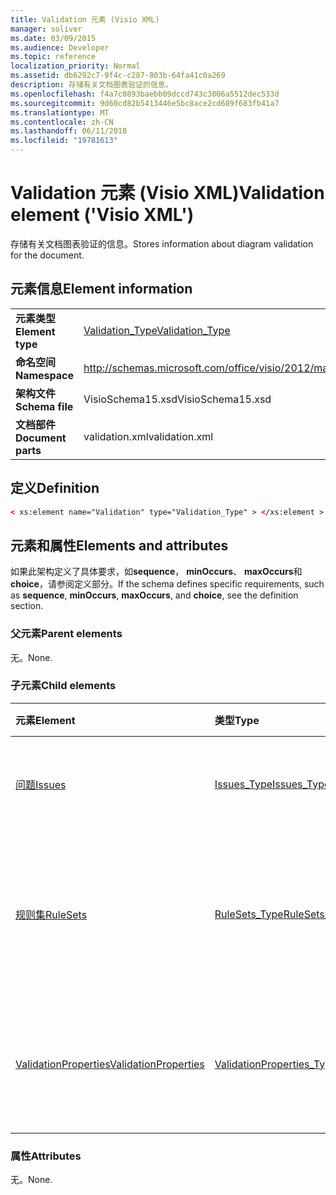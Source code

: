 ```yaml
---
title: Validation 元素 (Visio XML)
manager: soliver
ms.date: 03/09/2015
ms.audience: Developer
ms.topic: reference
localization_priority: Normal
ms.assetid: db6292c7-9f4c-c287-803b-64fa41c0a269
description: 存储有关文档图表验证的信息。
ms.openlocfilehash: f4a7c0893baebb09dccd743c3006a5512dec533d
ms.sourcegitcommit: 9d60cd82b5413446e5bc8ace2cd689f683fb41a7
ms.translationtype: MT
ms.contentlocale: zh-CN
ms.lasthandoff: 06/11/2018
ms.locfileid: "19781613"
---
```

# <a name="validation-element-visio-xml"></a><span data-ttu-id="7f007-103">Validation 元素 (Visio XML)</span><span class="sxs-lookup"><span data-stu-id="7f007-103">Validation element ('Visio XML')</span></span>

<span data-ttu-id="7f007-104">存储有关文档图表验证的信息。</span><span class="sxs-lookup"><span data-stu-id="7f007-104">Stores information about diagram validation for the document.</span></span>
  
## <a name="element-information"></a><span data-ttu-id="7f007-105">元素信息</span><span class="sxs-lookup"><span data-stu-id="7f007-105">Element information</span></span>

|||
|:-----|:-----|
|<span data-ttu-id="7f007-106">**元素类型**</span><span class="sxs-lookup"><span data-stu-id="7f007-106">**Element type**</span></span> <br/> |[<span data-ttu-id="7f007-107">Validation_Type</span><span class="sxs-lookup"><span data-stu-id="7f007-107">Validation_Type</span></span>](validation_type-complextypevisio-xml.md) <br/> |
|<span data-ttu-id="7f007-108">**命名空间**</span><span class="sxs-lookup"><span data-stu-id="7f007-108">**Namespace**</span></span> <br/> |http://schemas.microsoft.com/office/visio/2012/main  <br/> |
|<span data-ttu-id="7f007-109">**架构文件**</span><span class="sxs-lookup"><span data-stu-id="7f007-109">**Schema file**</span></span> <br/> |<span data-ttu-id="7f007-110">VisioSchema15.xsd</span><span class="sxs-lookup"><span data-stu-id="7f007-110">VisioSchema15.xsd</span></span>  <br/> |
|<span data-ttu-id="7f007-111">**文档部件**</span><span class="sxs-lookup"><span data-stu-id="7f007-111">**Document parts**</span></span> <br/> |<span data-ttu-id="7f007-112">validation.xml</span><span class="sxs-lookup"><span data-stu-id="7f007-112">validation.xml</span></span>  <br/> |
   
## <a name="definition"></a><span data-ttu-id="7f007-113">定义</span><span class="sxs-lookup"><span data-stu-id="7f007-113">Definition</span></span>

```XML
< xs:element name="Validation" type="Validation_Type" > </xs:element >
```

## <a name="elements-and-attributes"></a><span data-ttu-id="7f007-114">元素和属性</span><span class="sxs-lookup"><span data-stu-id="7f007-114">Elements and attributes</span></span>

<span data-ttu-id="7f007-115">如果此架构定义了具体要求，如**sequence**， **minOccurs**、 **maxOccurs**和**choice**，请参阅定义部分。</span><span class="sxs-lookup"><span data-stu-id="7f007-115">If the schema defines specific requirements, such as **sequence**, **minOccurs**, **maxOccurs**, and **choice**, see the definition section.</span></span> 
  
### <a name="parent-elements"></a><span data-ttu-id="7f007-116">父元素</span><span class="sxs-lookup"><span data-stu-id="7f007-116">Parent elements</span></span>

<span data-ttu-id="7f007-117">无。</span><span class="sxs-lookup"><span data-stu-id="7f007-117">None.</span></span>
  
### <a name="child-elements"></a><span data-ttu-id="7f007-118">子元素</span><span class="sxs-lookup"><span data-stu-id="7f007-118">Child elements</span></span>

|<span data-ttu-id="7f007-119">**元素**</span><span class="sxs-lookup"><span data-stu-id="7f007-119">**Element**</span></span>|<span data-ttu-id="7f007-120">**类型**</span><span class="sxs-lookup"><span data-stu-id="7f007-120">**Type**</span></span>|<span data-ttu-id="7f007-121">**说明**</span><span class="sxs-lookup"><span data-stu-id="7f007-121">**Description**</span></span>|
|:-----|:-----|:-----|
|[<span data-ttu-id="7f007-122">问题</span><span class="sxs-lookup"><span data-stu-id="7f007-122">Issues</span></span>](issues-element-validation_type-complextypevisio-xml.md) <br/> |[<span data-ttu-id="7f007-123">Issues_Type</span><span class="sxs-lookup"><span data-stu-id="7f007-123">Issues_Type</span></span>](issues_type-complextypevisio-xml.md) <br/> |<span data-ttu-id="7f007-124">包含文档的所有**问题**元素。</span><span class="sxs-lookup"><span data-stu-id="7f007-124">Contains all the **Issue** elements for the document.</span></span>  <br/> |
|[<span data-ttu-id="7f007-125">规则集</span><span class="sxs-lookup"><span data-stu-id="7f007-125">RuleSets</span></span>](rulesets-element-validation_type-complextypevisio-xml.md) <br/> |[<span data-ttu-id="7f007-126">RuleSets_Type</span><span class="sxs-lookup"><span data-stu-id="7f007-126">RuleSets_Type</span></span>](rulesets_type-complextypevisio-xml.md) <br/> |<span data-ttu-id="7f007-127">包括文档中设置每个有效性规则的**规则集**元素。</span><span class="sxs-lookup"><span data-stu-id="7f007-127">Includes a **RuleSet** element for each validation rule set in the document.</span></span>  <br/> |
|[<span data-ttu-id="7f007-128">ValidationProperties</span><span class="sxs-lookup"><span data-stu-id="7f007-128">ValidationProperties</span></span>](validationproperties-element-validation_type-complextypevisio-xml.md) <br/> |[<span data-ttu-id="7f007-129">ValidationProperties_Type</span><span class="sxs-lookup"><span data-stu-id="7f007-129">ValidationProperties_Type</span></span>](validationproperties_type-complextypevisio-xml.md) <br/> |<span data-ttu-id="7f007-130">封装与文档的验证相关的属性。</span><span class="sxs-lookup"><span data-stu-id="7f007-130">Encapsulates the properties that are related to the document's validation.</span></span>  <br/> |
   
### <a name="attributes"></a><span data-ttu-id="7f007-131">属性</span><span class="sxs-lookup"><span data-stu-id="7f007-131">Attributes</span></span>

<span data-ttu-id="7f007-132">无。</span><span class="sxs-lookup"><span data-stu-id="7f007-132">None.</span></span>
  

